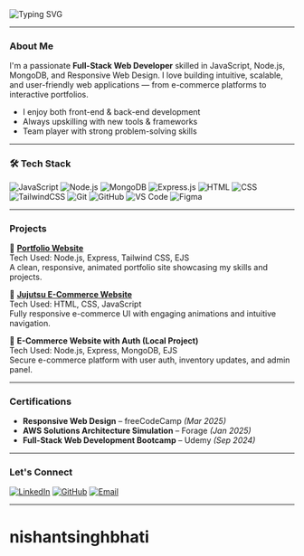 <!-- Profile Banner -->
<img src="https://readme-typing-svg.herokuapp.com?font=Fira+Code&size=25&duration=4000&pause=1000&center=true&vCenter=true&multiline=true&width=800&height=120&lines=Hi+%F0%9F%91%8B%2C+I'm+Nishant+Singh+Bhati!;Full-Stack+Web+Developer+%F0%9F%9A%80;Let's+Build+Something+Awesome+Together!+%F0%9F%94%A5" alt="Typing SVG" />

---

###  About Me

I'm a passionate **Full-Stack Web Developer** skilled in JavaScript, Node.js, MongoDB, and Responsive Web Design. I love building intuitive, scalable, and user-friendly web applications — from e-commerce platforms to interactive portfolios.

- I enjoy both front-end & back-end development
- Always upskilling with new tools & frameworks
- Team player with strong problem-solving skills

---

### 🛠️ Tech Stack

![JavaScript](https://img.shields.io/badge/JavaScript-F7DF1E?logo=javascript&logoColor=black&style=for-the-badge)
![Node.js](https://img.shields.io/badge/Node.js-339933?logo=node.js&logoColor=white&style=for-the-badge)
![MongoDB](https://img.shields.io/badge/MongoDB-47A248?logo=mongodb&logoColor=white&style=for-the-badge)
![Express.js](https://img.shields.io/badge/Express.js-000000?logo=express&logoColor=white&style=for-the-badge)
![HTML](https://img.shields.io/badge/HTML5-E34F26?logo=html5&logoColor=white&style=for-the-badge)
![CSS](https://img.shields.io/badge/CSS3-1572B6?logo=css3&logoColor=white&style=for-the-badge)
![TailwindCSS](https://img.shields.io/badge/Tailwind_CSS-06B6D4?logo=tailwind-css&logoColor=white&style=for-the-badge)
![Git](https://img.shields.io/badge/Git-F05032?logo=git&logoColor=white&style=for-the-badge)
![GitHub](https://img.shields.io/badge/GitHub-181717?logo=github&logoColor=white&style=for-the-badge)
![VS Code](https://img.shields.io/badge/VS_Code-007ACC?logo=visual-studio-code&logoColor=white&style=for-the-badge)
![Figma](https://img.shields.io/badge/Figma-F24E1E?logo=figma&logoColor=white&style=for-the-badge)

---

###  Projects

🔗 **[Portfolio Website](https://nishant-singh-bhati-portfolio.onrender.com)**  
 Tech Used: Node.js, Express, Tailwind CSS, EJS  
A clean, responsive, animated portfolio site showcasing my skills and projects.

🔗 **[Jujutsu E-Commerce Website](https://nishantsinghbhati.github.io/ecommercewebsite/)**  
 Tech Used: HTML, CSS, JavaScript  
Fully responsive e-commerce UI with engaging animations and intuitive navigation.

🔐 **E-Commerce Website with Auth (Local Project)**  
 Tech Used: Node.js, Express, MongoDB, EJS  
Secure e-commerce platform with user auth, inventory updates, and admin panel.

---

###  Certifications

-  **Responsive Web Design** – freeCodeCamp *(Mar 2025)*  
-  **AWS Solutions Architecture Simulation** – Forage *(Jan 2025)*  
-  **Full-Stack Web Development Bootcamp** – Udemy *(Sep 2024)*

---

###  Let's Connect

[![LinkedIn](https://img.shields.io/badge/LinkedIn-0A66C2?logo=linkedin&logoColor=white&style=for-the-badge)](https://linkedin.com/in/nishant-singh-bhati)
[![GitHub](https://img.shields.io/badge/GitHub-181717?logo=github&logoColor=white&style=for-the-badge)](https://github.com/nishantsinghbhati)
[![Email](https://img.shields.io/badge/Email-EA4335?logo=gmail&logoColor=white&style=for-the-badge)](mailto:nishantsinghbhati96@gmail.com)

---



# nishantsinghbhati
